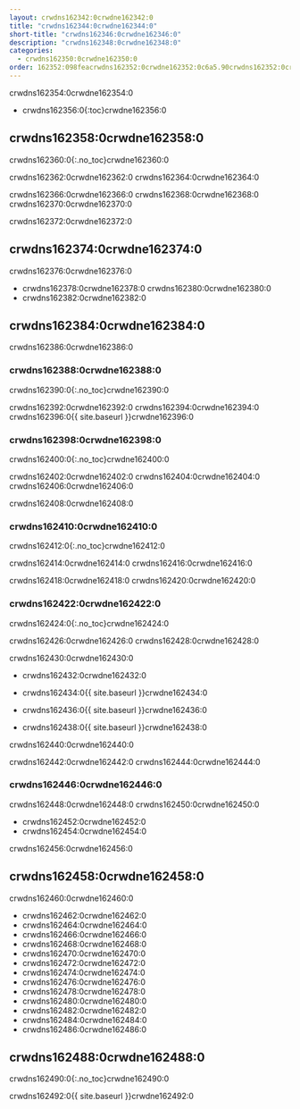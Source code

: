 ```yaml
---
layout: crwdns162342:0crwdne162342:0
title: "crwdns162344:0crwdne162344:0"
short-title: "crwdns162346:0crwdne162346:0"
description: "crwdns162348:0crwdne162348:0"
categories:
  - crwdns162350:0crwdne162350:0
order: 162352:098feacrwdns162352:0crwdne162352:0c6a5.90crwdns162352:0crwdne162352:06076crwdns162352:0crwdne162352:0crwdns162352:0crwdne162352:0
---
```


crwdns162354:0crwdne162354:0

- crwdns162356:0{:toc}crwdne162356:0

## crwdns162358:0crwdne162358:0

crwdns162360:0{:.no_toc}crwdne162360:0

crwdns162362:0crwdne162362:0 crwdns162364:0crwdne162364:0

crwdns162366:0crwdne162366:0 crwdns162368:0crwdne162368:0 crwdns162370:0crwdne162370:0

crwdns162372:0crwdne162372:0

## crwdns162374:0crwdne162374:0

crwdns162376:0crwdne162376:0

- crwdns162378:0crwdne162378:0 crwdns162380:0crwdne162380:0
- crwdns162382:0crwdne162382:0

## crwdns162384:0crwdne162384:0

crwdns162386:0crwdne162386:0

### crwdns162388:0crwdne162388:0

crwdns162390:0{:.no_toc}crwdne162390:0

crwdns162392:0crwdne162392:0 crwdns162394:0crwdne162394:0 crwdns162396:0{{ site.baseurl }}crwdne162396:0

### crwdns162398:0crwdne162398:0

crwdns162400:0{:.no_toc}crwdne162400:0

crwdns162402:0crwdne162402:0 crwdns162404:0crwdne162404:0 crwdns162406:0crwdne162406:0

crwdns162408:0crwdne162408:0

### crwdns162410:0crwdne162410:0

crwdns162412:0{:.no_toc}crwdne162412:0

crwdns162414:0crwdne162414:0 crwdns162416:0crwdne162416:0

crwdns162418:0crwdne162418:0 crwdns162420:0crwdne162420:0

### crwdns162422:0crwdne162422:0

crwdns162424:0{:.no_toc}crwdne162424:0

crwdns162426:0crwdne162426:0 crwdns162428:0crwdne162428:0

crwdns162430:0crwdne162430:0

- crwdns162432:0crwdne162432:0

- crwdns162434:0{{ site.baseurl }}crwdne162434:0

- crwdns162436:0{{ site.baseurl }}crwdne162436:0

- crwdns162438:0{{ site.baseurl }}crwdne162438:0

crwdns162440:0crwdne162440:0

crwdns162442:0crwdne162442:0 crwdns162444:0crwdne162444:0

### crwdns162446:0crwdne162446:0

crwdns162448:0crwdne162448:0 crwdns162450:0crwdne162450:0

- crwdns162452:0crwdne162452:0
- crwdns162454:0crwdne162454:0

crwdns162456:0crwdne162456:0

## crwdns162458:0crwdne162458:0

crwdns162460:0crwdne162460:0

- crwdns162462:0crwdne162462:0 
- crwdns162464:0crwdne162464:0
- crwdns162466:0crwdne162466:0
- crwdns162468:0crwdne162468:0 
- crwdns162470:0crwdne162470:0
- crwdns162472:0crwdne162472:0
- crwdns162474:0crwdne162474:0
- crwdns162476:0crwdne162476:0
- crwdns162478:0crwdne162478:0
- crwdns162480:0crwdne162480:0
- crwdns162482:0crwdne162482:0
- crwdns162484:0crwdne162484:0
- crwdns162486:0crwdne162486:0

## crwdns162488:0crwdne162488:0

crwdns162490:0{:.no_toc}crwdne162490:0

crwdns162492:0{{ site.baseurl }}crwdne162492:0
